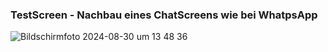 ### TestScreen - Nachbau eines ChatScreens wie bei WhatpsApp

![Bildschirmfoto 2024-08-30 um 13 48 36](https://github.com/user-attachments/assets/b752e6cd-75d3-4894-a4c6-66d0eec5a498)
